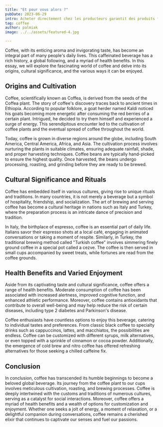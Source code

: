 ```yaml
---
title: "Et pour vous alors ?"
pubDate: 2023-06-29
intro: Acheter directement chez les producteurs garantit des produits frais, de saison, et de meilleure qualité, souvent à des prix plus avantageux. Cela permet aux consommateurs de connaître l'origine des aliments et de soutenir les pratiques agricoles durables. En plus, l'expérience est plus authentique et renforce le lien avec le terroir local.
tag: coffee
author: palmiak
image: ../../assets/featured-4.jpg

---
```

Coffee, with its enticing aroma and invigorating taste, has become an integral part of many people's daily lives. This caffeinated beverage has a rich history, a global following, and a myriad of health benefits. In this essay, we will explore the fascinating world of coffee and delve into its origins, cultural significance, and the various ways it can be enjoyed.

## Origins and Cultivation

Coffee, scientifically known as Coffea, is derived from the seeds of the Coffea plant. The story of coffee's discovery traces back to ancient times in Ethiopia. According to popular folklore, a goat herder named Kaldi noticed his goats becoming more energetic after consuming the red berries of a certain plant. Intrigued, he decided to try them himself and experienced a surge of energy. This serendipitous encounter led to the cultivation of coffee plants and the eventual spread of coffee throughout the world.

Today, coffee is grown in diverse regions around the globe, including South America, Central America, Africa, and Asia. The cultivation process involves nurturing the plants in suitable climates, ensuring adequate rainfall, shade, and proper harvesting techniques. Coffee beans are typically hand-picked to ensure the highest quality. Once harvested, the beans undergo processing, roasting, and grinding before they are ready to be brewed.

## Cultural Significance and Rituals

Coffee has embedded itself in various cultures, giving rise to unique rituals and traditions. In many countries, it is not merely a beverage but a symbol of hospitality, friendship, and socialization. The art of brewing and serving coffee has become a cultural heritage in nations such as Italy and Turkey, where the preparation process is an intricate dance of precision and tradition.

In Italy, the birthplace of espresso, coffee is an essential part of daily life. Italians savor their espresso shots at a local café, engaging in animated conversations or taking a moment of respite. Similarly, in Turkey, the traditional brewing method called "Turkish coffee" involves simmering finely ground coffee in a special pot called a cezve. The coffee is then served in small cups accompanied by sweet treats, while fortunes are read from the coffee grounds.

## Health Benefits and Varied Enjoyment

Aside from its captivating taste and cultural significance, coffee offers a range of health benefits. Moderate consumption of coffee has been associated with increased alertness, improved cognitive function, and enhanced athletic performance. Moreover, coffee contains antioxidants that contribute to overall well-being and may help reduce the risk of certain diseases, including type 2 diabetes and Parkinson's disease.

Coffee enthusiasts have countless options to enjoy this beverage, catering to individual tastes and preferences. From classic black coffee to specialty drinks such as cappuccinos, lattes, and macchiatos, the possibilities are endless. Coffee can be customized with different syrups, milk alternatives, or even topped with a sprinkle of cinnamon or cocoa powder. Additionally, the emergence of cold brew and nitro coffee has offered refreshing alternatives for those seeking a chilled caffeine fix.

## Conclusion

In conclusion, coffee has transcended its humble beginnings to become a beloved global beverage. Its journey from the coffee plant to our cups involves meticulous cultivation, roasting, and brewing processes. Coffee is deeply intertwined with the customs and traditions of numerous cultures, serving as a catalyst for social interactions. Moreover, coffee offers a myriad of health benefits and a wealth of options for customization and enjoyment. Whether one seeks a jolt of energy, a moment of relaxation, or a delightful companion during conversations, coffee remains a cherished elixir that continues to captivate our senses and fuel our passions.